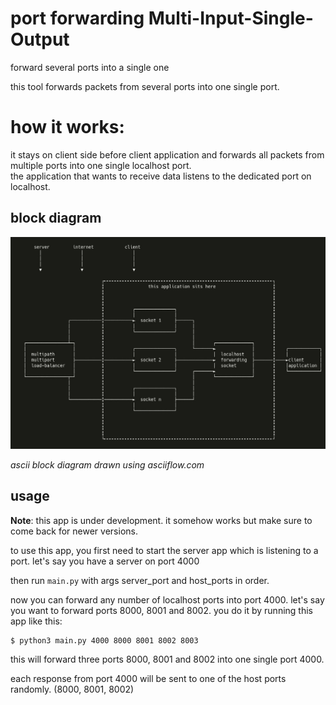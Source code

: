 # port forwarding Multi-Input-Single-Output

forward several ports into a single one 


this tool forwards packets from several ports into one single port.

# how it works:
it stays on client side before client application and forwards all packets from multiple ports into one single localhost port.  
the application that wants to receive data listens to the dedicated port on localhost.

## block diagram

![block diagram image](block-diagram.jpg)

_ascii block diagram drawn using asciiflow.com_

## usage

__Note__: this app is under development. it somehow works but make sure to come back for newer versions.

to use this app, you first need to start the server app which is listening to a port. let's say you have a server on port 4000

then run `main.py` with args server_port and host_ports in order.

now you can forward any number of localhost ports into port 4000. let's say you want to forward ports 8000, 8001 and 8002. you do it by running this app like this:

```bash
$ python3 main.py 4000 8000 8001 8002 8003
```

this will forward three ports 8000, 8001 and 8002 into one single port 4000.

each response from port 4000 will be sent to one of the host ports randomly. (8000, 8001, 8002)
